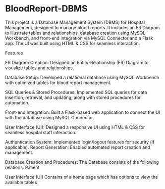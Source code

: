 # BloodReport-DBMS
This project is a Database Management System (DBMS) for Hospital Management, designed to manage blood reports. It includes an ER Diagram to illustrate tables and relationships, database creation using MySQL Workbench, and front-end integration via MySQL Connector and a Flask app. The UI was built using HTML &amp; CSS for seamless interaction.

Features

ER Diagram Creation: Designed an Entity-Relationship (ER) Diagram to visualize tables and relationships.

Database Setup: Developed a relational database using MySQL Workbench with optimized tables for blood report management.

SQL Queries & Stored Procedures: Implemented SQL queries for data insertion, retrieval, and updating, along with stored procedures for automation.

Front-end Integration: Built a Flask-based web application to connect the UI with the database using MySQL Connector.

User Interface (UI): Designed a responsive UI using HTML & CSS for seamless hospital staff interaction.

Authentication System: Implemented login/logout features for security (if applicable).
Report Generation: Enabled automated report creation and management.

Database Creation and Procedures:
The Database consists of the following relations:
Patient







User Interface (UI)
Contains of a home page which has options to view the available tables 

